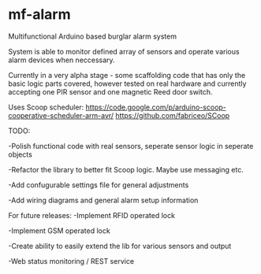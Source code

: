 mf-alarm
========

Multifunctional Arduino based burglar alarm system

System is able to monitor defined array of sensors and operate various alarm devices when neccessary.

Currently in a very alpha stage - some scaffolding code that has only the basic logic parts covered, however tested on real hardware and currently accepting one PIR sensor and one magnetic Reed door switch.

Uses Scoop scheduler: https://code.google.com/p/arduino-scoop-cooperative-scheduler-arm-avr/  https://github.com/fabriceo/SCoop

TODO:

-Polish functional code with real sensors, seperate sensor logic in seperate objects

-Refactor the library to better fit Scoop logic. Maybe use messaging etc.

-Add confugurable settings file for general adjustments

-Add wiring diagrams and general alarm setup information


For future releases:
-Implement RFID operated lock

-Implement GSM operated lock

-Create ability to easily extend the lib for various sensors and output 

-Web status monitoring / REST service
